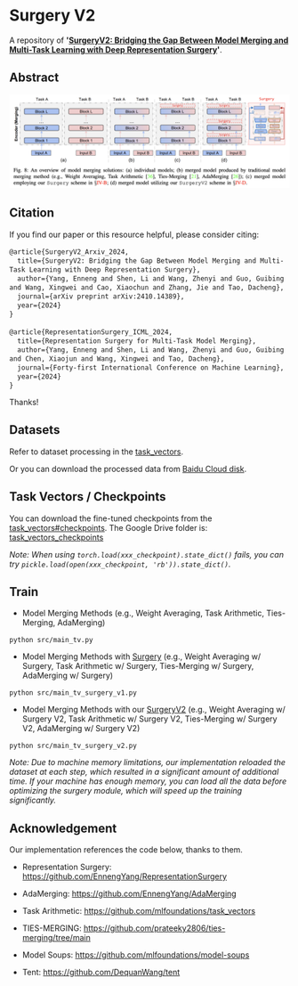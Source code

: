 # Surgery V2
A repository of **'[SurgeryV2: Bridging the Gap Between Model Merging and Multi-Task Learning with Deep Representation Surgery](http://arxiv.org/abs/2410.14389)'**.


## Abstract
>

<center>
<img src="./surgeryv2.png" alt="Surgery V2" width="800"/>
</center>

## Citation
If you find our paper or this resource helpful, please consider citing:
```
@article{SurgeryV2_Arxiv_2024,
  title={SurgeryV2: Bridging the Gap Between Model Merging and Multi-Task Learning with Deep Representation Surgery},
  author={Yang, Enneng and Shen, Li and Wang, Zhenyi and Guo, Guibing and Wang, Xingwei and Cao, Xiaochun and Zhang, Jie and Tao, Dacheng},
  journal={arXiv preprint arXiv:2410.14389},
  year={2024}
}

@article{RepresentationSurgery_ICML_2024,
  title={Representation Surgery for Multi-Task Model Merging},
  author={Yang, Enneng and Shen, Li and Wang, Zhenyi and Guo, Guibing and Chen, Xiaojun and Wang, Xingwei and Tao, Dacheng},
  journal={Forty-first International Conference on Machine Learning},
  year={2024}
}
```
Thanks!

## Datasets
Refer to dataset processing in the [task_vectors](https://github.com/mlfoundations/task_vectors).

Or you can download the processed data from [Baidu Cloud disk](https://pan.baidu.com/s/1w0Z2UVv3NVmqDhjH8WTOJQ?pwd=kvg6).


## Task Vectors / Checkpoints

You can download the fine-tuned checkpoints from the [task_vectors#checkpoints](https://github.com/mlfoundations/task_vectors#checkpoints).
The Google Drive folder is: [task_vectors_checkpoints](https://drive.google.com/drive/folders/1u_Tva6x0p6oxu5Eo0ZZsf-520Cc_3MKw)


*Note: When using ```torch.load(xxx_checkpoint).state_dict()``` fails, you can try ```pickle.load(open(xxx_checkpoint, 'rb')).state_dict()```.*


## Train

- Model Merging Methods (e.g., Weight Averaging, Task Arithmetic, Ties-Merging, AdaMerging)
```
python src/main_tv.py
```

- Model Merging Methods with [Surgery](https://arxiv.org/pdf/2402.02705) (e.g., Weight Averaging w/ Surgery, Task Arithmetic w/ Surgery, Ties-Merging w/ Surgery, AdaMerging w/ Surgery)

```
python src/main_tv_surgery_v1.py
```

- Model Merging Methods with our [SurgeryV2](https://arxiv.org/pdf/) (e.g., Weight Averaging w/ Surgery V2, Task Arithmetic w/ Surgery V2, Ties-Merging w/ Surgery V2, AdaMerging w/ Surgery V2)
```
python src/main_tv_surgery_v2.py
```

*Note: Due to machine memory limitations, our implementation reloaded the dataset at each step, which resulted in a significant amount of additional time. If your machine has enough memory, you can load all the data before optimizing the surgery module, which will speed up the training significantly.*


## Acknowledgement
Our implementation references the code below, thanks to them.

- Representation Surgery: https://github.com/EnnengYang/RepresentationSurgery

- AdaMerging: https://github.com/EnnengYang/AdaMerging

- Task Arithmetic: https://github.com/mlfoundations/task_vectors

- TIES-MERGING: https://github.com/prateeky2806/ties-merging/tree/main

- Model Soups: https://github.com/mlfoundations/model-soups

- Tent: https://github.com/DequanWang/tent
